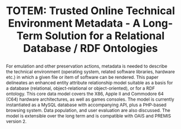 ---
abstract: For emulation and other preservation actions, metadata is needed to describe
  the technical environment (operating system, related software libraries, hardware
  etc.) in which a given file or item of software can be rendered. This paper delineates
  an enhanced entity attribute relationship model suitable as a basis for a database
  (relational, object-relational or object-oriented), or for a RDF ontology. This
  core data model covers the X86, Apple II and Commodore 64 (C64) hardware architectures,
  as well as games consoles. The model is currently instantiated as a MySQL database
  with accompanying API, plus a PHP-based browsing system. Data population, and user
  evaluation are also discussed. The model is extensible over the long term and is
  compatible with OAIS and PREMIS version 2.
creators:
- Delve, Janet
- Ciuffreda, Antonio
- Konstantelos, Leo
date: null
document_url: https://services.phaidra.univie.ac.at/api/object/o:294265/download
grand_parent: iPRES
institutions: []
keywords:
- singapore
landing_page_url: https://phaidra.univie.ac.at/o:294265
language: eng
layout: publication
license: CC BY-SA 3.0 AT
notes_url: null
parent: iPRES 2011
presentation_url: null
publication_type: paper
size: 475058
source_name: iPRES
title: 'TOTEM: Trusted Online Technical Environment Metadata - A Long-Term Solution
  for a Relational Database / RDF Ontologies'
year: 2011
---